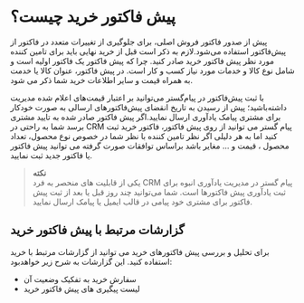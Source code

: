 # پیش فاکتور خرید چیست؟
پیش از صدور فاکتور فروش اصلی،‌ برای جلوگیری از تغییرات متعدد در فاکتور از پیش‌فاکتور استفاده می‌شود.لازم به ذکر است قبل از خرید نهایی باید برای تامین کننده مورد نظر پیش فاکتور خرید صادر کنید. چرا که پیش فاکتور یک فاکتور اولیه است و شامل نوع کالا و خدمات مورد نیاز کسب و کار است. در پیش فاکتور، عنوان کالا یا خدمت به همراه قیمت و سایر اطلاعات خرید شما ذکر می شود. <br>

با ثبت پیش‌فاکتور در پیام‌گستر می‌توانید بر اعتبار قیمت‌های اعلام شده مدیریت داشته‌باشید؛ پیش از رسیدن به تاریخ انقضای پیش‌فاکتورهای ارسالی به صورت خودکار برای مشتری پیامک یادآوری ارسال نمایید.اگر پیش فاکتور صادر شده به تایید مشتری برسد شما به راحتی در  CRM  پیام گستر می توانید از روی پیش فاکتور، فاکتور خرید ثبت کنید اما به هر دلیلی اگر نظر تامین کننده با نظر شما در خصوص نوع محصول، تعداد محصول ، قیمت و ... مغایر باشد براساس توافقات صورت گرفته می توانید پیش فاکتور یا فاکتور جدید ثبت نمایید.<br>
>**نکته**<br>
 یکی از قابلیت های منحصر به فرد CRM پیام گستر در مدیریت یادآوری انبوه برای ثبت یادآوری پیش فاکتورها است. شما می‌توانید چند روز قبل یا بعد از ثبت پیش فاکتور برای مشتری خود پیامی در قالب ایمیل یا پیامک ارسال نمایید.
 
## گزارشات مرتبط با پیش فاکتور خرید
برای تحلیل و بررسی پیش فاکتورهای خرید می توانید از گزارشات مرتبط با خرید استفاده کنید. این گزارشات به شرح زیر خواهدبود:
- سفارش خرید به تفکیک وضعیت آن
- لیست پیگیری های پیش فاکتور خرید
